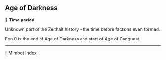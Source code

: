 ## Age of Darkness

**📅 Time period**

Unknown part of the Zeithalt history - the time before factions even formed.

Eon 0 is the end of Age of Darkness and start of Age of Conquest.

<!---
keywords:
aliases:
-->
----------
[`📑` Mimbot Index](</index.md#b750>)